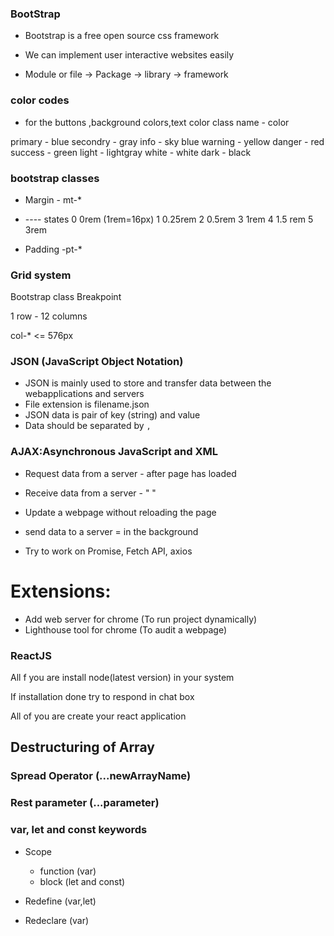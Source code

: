### BootStrap 

+ Bootstrap is a free open source css framework
+ We can implement user interactive websites easily

+ Module or file ->  Package -> library -> framework


### color codes

+ for the buttons ,background colors,text color
class name     - color

primary        - blue
secondry       - gray
info           - sky blue
warning        - yellow
danger         - red
success        - green 
light          - lightgray
white          - white
dark           - black


### bootstrap classes

+ Margin  - mt-* 

* ---- states 
0  0rem     (1rem=16px)
1    0.25rem
2  0.5rem
3  1rem
4  1.5 rem
5  3rem

+ Padding  -pt-*



### Grid system

Bootstrap class       Breakpoint

1 row  - 12 columns


col-*                  <= 576px



### JSON (JavaScript Object Notation)

+ JSON is mainly used to store and transfer data between the webapplications and servers
+ File extension is filename.json
+ JSON data is pair of key (string)  and value 
+ Data should be separated by `,`



### AJAX:Asynchronous JavaScript and XML

+  Request data from  a server   - after page has loaded
+  Receive data from a  server -    " "
+  Update a webpage without reloading the page
+  send data to a server = in the background

+ Try to work on Promise, Fetch API, axios

Extensions:
===========
+ Add web server for chrome (To run project dynamically)
+ Lighthouse tool for chrome (To audit a webpage)




### ReactJS


All f you are install node(latest version) in your system

If installation done try to respond in chat box



All of you are create your react application

## Destructuring of Array

### Spread Operator (...newArrayName)

### Rest parameter (...parameter)

### var, let and const keywords


+ Scope 
    + function (var)
    + block (let and const)

+ Redefine (var,let)
+ Redeclare (var)






























